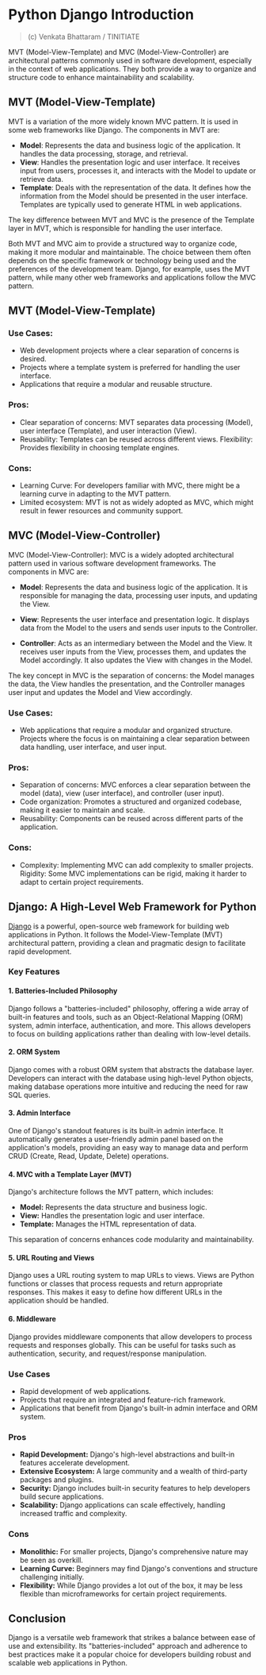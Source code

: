 # Python Django Introduction
> (c) Venkata Bhattaram / TINITIATE

MVT (Model-View-Template) and MVC (Model-View-Controller) are architectural patterns commonly used in software development, especially in the context of web applications. They both provide a way to organize and structure code to enhance maintainability and scalability.

## MVT (Model-View-Template)
MVT is a variation of the more widely known MVC pattern. It is used in some web frameworks like Django. The components in MVT are:
* **Model**: Represents the data and business logic of the application. It handles the data processing, storage, and retrieval.
* **View**: Handles the presentation logic and user interface. It receives input from users, processes it, and interacts with the Model to update or retrieve data.
* **Template**: Deals with the representation of the data. It defines how the information from the Model should be presented in the user interface. Templates are typically used to generate HTML in web applications.

The key difference between MVT and MVC is the presence of the Template layer in MVT, which is responsible for handling the user interface.

Both MVT and MVC aim to provide a structured way to organize code, making it more modular and maintainable. The choice between them often depends on the specific framework or technology being used and the preferences of the development team. Django, for example, uses the MVT pattern, while many other web frameworks and applications follow the MVC pattern.

## MVT (Model-View-Template)
### Use Cases:
* Web development projects where a clear separation of concerns is desired.
* Projects where a template system is preferred for handling the user interface.
* Applications that require a modular and reusable structure.
### Pros:
* Clear separation of concerns: MVT separates data processing (Model), user  interface (Template), and user interaction (View).
* Reusability: Templates can be reused across different views.
Flexibility: Provides flexibility in choosing template engines.
### Cons:
* Learning Curve: For developers familiar with MVC, there might be a learning curve in adapting to the MVT pattern.
* Limited ecosystem: MVT is not as widely adopted as MVC, which might result in fewer resources and community support.

## MVC (Model-View-Controller)
MVC (Model-View-Controller):
MVC is a widely adopted architectural pattern used in various software development frameworks. The components in MVC are:
* **Model**: Represents the data and business logic of the application. It is responsible for managing the data, processing user inputs, and updating the View.

* **View**: Represents the user interface and presentation logic. It displays data from the Model to the users and sends user inputs to the Controller.

* **Controller**: Acts as an intermediary between the Model and the View. It receives user inputs from the View, processes them, and updates the Model accordingly. It also updates the View with changes in the Model.

The key concept in MVC is the separation of concerns: the Model manages the data, the View handles the presentation, and the Controller manages user input and updates the Model and View accordingly.

### Use Cases:
* Web applications that require a modular and organized structure.
Projects where the focus is on maintaining a clear separation between data handling, user interface, and user input.
### Pros:
* Separation of concerns: MVC enforces a clear separation between the model (data), view (user interface), and controller (user input).
* Code organization: Promotes a structured and organized codebase, making it easier to maintain and scale.
* Reusability: Components can be reused across different parts of the application.
### Cons:
* Complexity: Implementing MVC can add complexity to smaller projects.
Rigidity: Some MVC implementations can be rigid, making it harder to adapt to certain project requirements.

## Django: A High-Level Web Framework for Python

[Django](https://www.djangoproject.com/) is a powerful, open-source web framework for building web applications in Python. It follows the Model-View-Template (MVT) architectural pattern, providing a clean and pragmatic design to facilitate rapid development.

### Key Features

#### 1. Batteries-Included Philosophy
Django follows a "batteries-included" philosophy, offering a wide array of built-in features and tools, such as an Object-Relational Mapping (ORM) system, admin interface, authentication, and more. This allows developers to focus on building applications rather than dealing with low-level details.

#### 2. ORM System
Django comes with a robust ORM system that abstracts the database layer. Developers can interact with the database using high-level Python objects, making database operations more intuitive and reducing the need for raw SQL queries.

#### 3. Admin Interface
One of Django's standout features is its built-in admin interface. It automatically generates a user-friendly admin panel based on the application's models, providing an easy way to manage data and perform CRUD (Create, Read, Update, Delete) operations.

#### 4. MVC with a Template Layer (MVT)
Django's architecture follows the MVT pattern, which includes:

- **Model:** Represents the data structure and business logic.
- **View:** Handles the presentation logic and user interface.
- **Template:** Manages the HTML representation of data.

This separation of concerns enhances code modularity and maintainability.

#### 5. URL Routing and Views
Django uses a URL routing system to map URLs to views. Views are Python functions or classes that process requests and return appropriate responses. This makes it easy to define how different URLs in the application should be handled.

#### 6. Middleware
Django provides middleware components that allow developers to process requests and responses globally. This can be useful for tasks such as authentication, security, and request/response manipulation.

### Use Cases
- Rapid development of web applications.
- Projects that require an integrated and feature-rich framework.
- Applications that benefit from Django's built-in admin interface and ORM system.

### Pros
- **Rapid Development:** Django's high-level abstractions and built-in features accelerate development.
- **Extensive Ecosystem:** A large community and a wealth of third-party packages and plugins.
- **Security:** Django includes built-in security features to help developers build secure applications.
- **Scalability:** Django applications can scale effectively, handling increased traffic and complexity.

### Cons
- **Monolithic:** For smaller projects, Django's comprehensive nature may be seen as overkill.
- **Learning Curve:** Beginners may find Django's conventions and structure challenging initially.
- **Flexibility:** While Django provides a lot out of the box, it may be less flexible than microframeworks for certain project requirements.

## Conclusion
Django is a versatile web framework that strikes a balance between ease of use and extensibility. Its "batteries-included" approach and adherence to best practices make it a popular choice for developers building robust and scalable web applications in Python.
